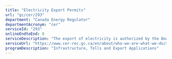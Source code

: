 ```yaml
---
title: "Electricity Export Permits"
url: "gc/cer/293"
department: "Canada Energy Regulator"
departmentAcronym: "cer"
serviceId: "293"
onlineEndtoEnd: 0
serviceDescription: "The export of electricity is authorized by the Board / Commission in the form of a permit issued to electricity exporters for a period stipulated in the National Energy Board Electricity Regulations."
serviceUrl: "https://www.cer-rec.gc.ca/en/about/who-we-are-what-we-do/service-standards/index.html"
programDescription: "Infrastructure, Tolls and Export Applications"
---
```

